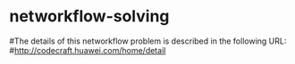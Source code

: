# networkflow-solving
#The details of this networkflow problem is described in the following URL:
#http://codecraft.huawei.com/home/detail
